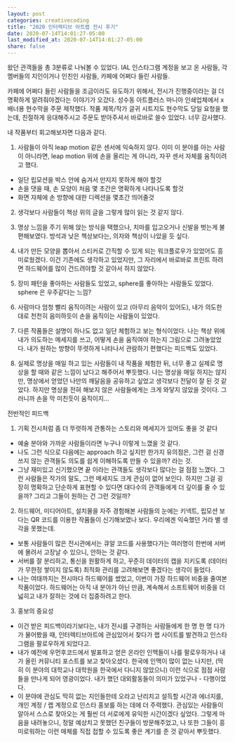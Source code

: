 ```yaml
---
layout: post
categories: creativecoding
title: "2020 인터렉티브 아트랩 전시 후기"
date: 2020-07-14T14:01:27-05:00
last_modified_at: 2020-07-14T14:01:27-05:00
share: false
---
```


왔던 관객들을 총 3분류로 나눠볼 수 있었다.
IAL 인스타그램 계정을 보고 온 사람들, 
각 멤버들의 지인이거나 인친인 사람들,
카페에 어쩌다 들린 사람들.

카페에 어쩌다 들린 사람들을 조금이라도 유도하기 위해서,
전시가 진행중이라는 걸 더 명확하게 알려줘야겠다는 이야기가 오갔다.
성수동 아트플러스 마니아 인쇄업체에서 x배너용 현수막을 주문 제작했다. 작품 제목/작가 글귀 시트지도 현수막도 당일 요청을 했는데, 친절하게 응대해주시고 주문도 받아주셔서 바로바로 쓸수 있었다. 너무 감사했다.

내 작품부터 회고해보자면 다음과 같다.
1. 사람들이 아직 leap motion 같은 센서에 익숙하지 않다. 이미 이 분야를 아는 사람이 아니라면, leap motion 위에 손을 올리는 게 아니라, 자꾸 센서 자체를 움직이려고 했다. 
- 일단 립모션을 박스 안에 숨겨서 만지지 못하게 해야 할것
- 손을 댓을 때, 손 모양이 처음 몇 초간은 명확하게 나타나도록 할것
- 화면 자체에 손 방향에 대한 디렉션을 몇초간 띄어줄것

2. 생각보다 사람들이 책상 위의 글을 그렇게 많이 읽는 것 같지 않다.

3. 명상 느낌을 주기 위해 앉는 방식을 택했으나, 치마를 입고오거나 신발을 벗는게 불편해보였다. 방석과 낮은 책상보다는, 의자와 책상이 나았을 듯 싶다.

4. 내가 만든 모양을 뽑아서 스티커로 간직할 수 있게 되는 워크플로우가 있었어도 흥미로웠겠다. 이건 기존에도 생각하고 있었지만, 그 자리에서 바로바로 프린트 하려면 하드웨어를 많이 건드려야할 것 같아서 하지 않았다. 

5. 장미 패턴을 좋아하는 사람들도 있었고, sphere를 좋아하는 사람들도 있었다. sphere 은 우주같다는 느낌?

6. 사람마다 엄청 빨리 움직이려는 사람이 있고 (아무리 음악이 있어도), 내가 의도한 대로 천천히 음미하듯이 손을 움직이는 사람들이 있었다.

7. 다른 작품들은 설명이 하나도 없고 일단 체험하고 보는 형식이었다. 나는 책상 위에 내가 의도하는 메세지를 쓰고, 어떻게 손을 움직여야 하는지 그림으로 그려놓았었다. 내가 원하는 방향이 뚜렷하게 나타나서 관람하기 편했다는 피드백도 있었다. 

8. 실제로 명상을 매일 하고 있는 사람들이 내 작품을 체험한 뒤, 너무 좋고 실제로 명상을 할 때와 같은 느낌이 났다고 해주어서 뿌듯했다. 나는 명상을 매일 하지는 않지만, 명상에서 얻었던 나만의 깨달음을 공유하고 싶었고 생각보다 전달이 잘 된 것 같았다. 하지만 명상을 전혀 해보지 않은 사람들에게는 크게 와닿지 않았을 것이다. 그러니까 손을 막 미친듯이 움직이지...

전반적인 피드백

1. 기획 전시처럼 좀 더 뚜렷하게 관통하는 스토리와 메세지가 있어도 좋을 것 같다
  - 예술 분야와 가까운 사람들이라면 누구나 이렇게 느꼈을 것 같다. 
  - 나도 그런 식으로 다음에는 approach 하고 싶지만 한가지 유의점은, 그런 걸 신경쓰지 않는 관객들도 의도를 쉽게 이해하도록 만들 수 있을까? 라는 것.
  - 그냥 재미있고 신기했으면 끝 이라는 관객들도 생각보다 많다는 걸 점점 느꼈다. 그런 사람들은 작가의 말도, 그런 메세지도 크게 관심이 없어 보인다. 하지만 그걸 굉장히 명확하고 단순하게 표현할 수 있다면 대다수의 관객들에게 더 깊이를 줄 수 있을까? 그리고 그들이 원하는 건 그런 것일까?

2. 하드웨어, 미디어아트, 설치물을 자주 경험해본 사람들의 눈에는 키넥트, 립모션 보다는 QR 코드를 이용한 작품들이 신기해보였나 보다. 우리에겐 익숙했던 거라 별 생각을 못했는데. 
- 보통 사람들이 많은 전시관에서는 큐알 코드를 사용했다가는 여러명이 한번에 서버에 몰려서 고장날 수 있으니, 안하는 것 같다. 
- 서버를 잘 분리하고, 통신을 원활하게 하고, 꾸준히 데이터의 캡을 지키도록 (데이터가 무한정 쌓이지 않도록) 최적화 관리를 고려해보면 좋겠다는 생각이 들었다. 
- 나는 여태까지는 전시마다 하드웨어를 썼었고, 이번이 가장 하드웨어 비중을 줄여본 작품이었다. 하드웨어는 아직 내 분야가 아닌 만큼, 계속해서 소프트웨어 비중을 더 넓히고 내가 잘하는 것에 더 집중하려고 한다.

3. 홍보의 중요성
- 이건 받은 피드백이라기보다는, 내가 전시를 구경하는 사람들에게 한 명 한 명 다가가 물어봤을 때, 인터렉티브아트에 관심있어서 찾다가 랩 사이트를 발견하고 인스타그램을 팔로우하게 되었다고.
- 내가 예전에 우먼후코드에서 발표하고 얻은 온라인 인맥들이 나를 팔로우하거나 내가 올린 커뮤니티 포스트를 보고 찾아오셨다. 한국에 인맥이 많이 없는 나지만, (딱히 이 분야의 대학교나 대학원을 한국에서 다니지 않았으니) 이런 식으로 점점 사람들을 만나게 되어 영광이었다. 내가 했던 대외활동들이 의미가 있었구나 - 다행이었다.
- 이 분야에 관심도 딱히 없는 지인들한테 오라고 난리치고 설득할 시간과 에너지를, 개인 계정 / 랩 계정으로 인스타 홍보를 하는 데에 더 주력했다. 관심있는 사람들이 알아서 스스로 찾아오는 게 훨씬 더 서로에게 유익한 시간이겠다 싶었다. 그렇게 마음을 내려놓으니, 정말 예상치고 못했던 친구들이 방문해주었고, 나 또한 그들이 흥미로워하는 이런 매체를 직접 접할 수 있도록 좋은 계기를 준 것 같아서 뿌듯했다.